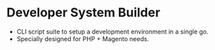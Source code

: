 # Developer System Builder

+ CLI script suite to setup a development environment in a single go.
+ Specially designed for PHP + Magento needs. 
